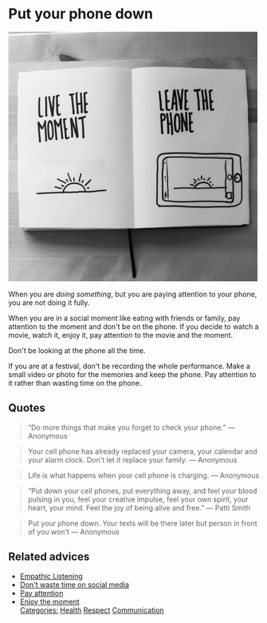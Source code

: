 # Put your phone down

![Put the phone down](./assets/live_the_moment_leave_the_phone.jpeg)

When you are _doing something_, but you are paying attention to your phone, you are not doing it fully.

When you are in a social moment like eating with friends or family, pay attention to the moment and don't be on the phone. If you decide to watch a movie, watch it, enjoy it, pay attention to the movie and the moment.

Don't be looking at the phone all the time.

If you are at a festival, don't be recording the whole performance. Make a small video or photo for the memories and keep the phone. Pay attention to it rather than wasting time on the phone.

## Quotes


> “Do more things that make you forget to check your phone.” — Anonymous

> Your cell phone has already replaced your camera, your calendar and your alarm clock. Don't let it replace your family. — Anonymous

> Life is what happens when your cell phone is charging. — Anonymous

> “Put down your cell phones, put everything away, and feel your blood pulsing in you, feel your creative impulse, feel your own spirit, your heart, your mind. Feel the joy of being alive and free.” — Patti Smith

> Put your phone down. Your texts will be there later but person in front of you won't — Anonymous

## Related advices

- [Empathic Listening](../Empathic%20Listening/index.md)
- [Don't waste time on social media](../Don't%20waste%20time%20on%20Social%20Media)
- [Pay attention](../Pay%20attention/index.md)
- [Enjoy the moment](../Enjoy%20the%20moment/index.md)<br/>[Categories:](../Categories/index.md) [Health](../Categories/Health.md) [Respect](../Categories/Respect.md) [Communication](../Categories/Communication.md)